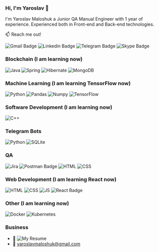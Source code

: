 ### Hi, I'm Yaroslav 👋

I'm Yaroslav Maloshuk a Junior QA Manual Engineer with 1 year of experience. Experienced both in Front-end and Back-end technologies. 

📫 Reach me out!

![Gmail Badge](https://img.shields.io/badge/Yaroslav%20Maloshuk-red?style=for-the-badge&logo=gmail&logoColor=white&link=mailto%3Ayaroslavmaloshuk%40gmail.com)
![Linkedin Badge](https://img.shields.io/badge/Yaroslav%20Maloshuk-blue?style=for-the-badge&logo=linkedin&logoColor=white&link=https%3A%2F%2Fwww.linkedin.com%2Fin%2Fyaroslav-maloshuk-867161225%2F)
![Telegram Badge](https://img.shields.io/badge/Telegram-blue?style=for-the-badge&logo=telegram&logoColor=blue&labelColor=black&color=blue) 
![Skype Badge](https://img.shields.io/badge/Skype-blue?style=for-the-badge&logo=skype&logoColor=blue&labelColor=black&color=blue&link=live%3Amaloyarl)

### Blockchain (I am learning now)
![Java](https://img.shields.io/badge/Java-orange?style=for-the-badge&logo=openjdk&logoColor=white&labelColor=black&color=orange)
![Spring](https://img.shields.io/badge/spring-%236DB33F.svg?style=for-the-badge&logo=spring&logoColor=white)
![Hibernate](https://img.shields.io/badge/Hibernate-59666C?style=for-the-badge&logo=Hibernate&logoColor=white&labelColor=black&color=59666C)
![MongoDB](https://img.shields.io/badge/MongoDB-%234ea94b.svg?style=for-the-badge&logo=mongodb&logoColor=white)
### Machine Learning (I am learning TensorFlow now)
![Python](https://img.shields.io/badge/Python-yellow?style=for-the-badge&logo=python&logoColor=white&labelColor=black&color=yellow)
![Pandas](https://img.shields.io/badge/Pandas-blue?style=for-the-badge&logo=Pandas&logoColor=white&labelColor=black&color=blue)
![Numpy](https://img.shields.io/badge/Numpy-blue?style=for-the-badge&logo=Numpy&logoColor=%23013243&labelColor=white&color=%23013243)
![TensorFlow](https://img.shields.io/badge/TensorFlow-orange?style=for-the-badge&logo=TensorFlow&logoColor=%23FF6F00&labelColor=black&color=%23FF6F00)
### Software Development (I am learning now)
![C++](https://img.shields.io/badge/C++-blue?style=for-the-badge&logo=C%2B%2B&logoColor=blue&labelColor=black&color=blue)
### Telegram Bots
![Python](https://img.shields.io/badge/Python-yellow?style=for-the-badge&logo=python&logoColor=white&labelColor=black&color=yellow)
![SQLite](https://img.shields.io/badge/sqlite-003B57?style=for-the-badge&logo=sqlite&logoColor=white&labelColor=black&color=003B57)
### QA
![Jira](https://img.shields.io/badge/Jira-blue?style=for-the-badge&logo=jira&logoColor=%230052CC&labelColor=black&color=%230052CC)
![Postman Badge](https://img.shields.io/badge/Postman-FF6C37?logo=postman&logoColor=fff&style=for-the-badge)
![HTML](https://img.shields.io/badge/HTML-orange?style=for-the-badge&logo=Html5&logoColor=%23E34F26&labelColor=black&color=%23E34F26)
![CSS](https://img.shields.io/badge/CSS-blue?style=for-the-badge&logo=css3&logoColor=%231572B6&labelColor=black&color=%231572B6)
### Web Development (I am learning React now)
![HTML](https://img.shields.io/badge/HTML-orange?style=for-the-badge&logo=Html5&logoColor=%23E34F26&labelColor=black&color=%23E34F26)
![CSS](https://img.shields.io/badge/CSS-blue?style=for-the-badge&logo=css3&logoColor=%231572B6&labelColor=black&color=%231572B6)
![JS](https://img.shields.io/badge/JavaScript-yellow?style=for-the-badge&logo=JavaScript&logoColor=%23F7DF1E&labelColor=black&color=%23F7DF1E)
![React Badge](https://img.shields.io/badge/React-61DAFB?logo=react&logoColor=000&style=for-the-badge)
### Other (I am learning now)
![Docker](https://img.shields.io/badge/docker-%230db7ed.svg?style=for-the-badge&logo=docker&logoColor=white)
![Kubernetes](https://img.shields.io/badge/kubernetes-%23326ce5.svg?style=for-the-badge&logo=kubernetes&logoColor=white)
### Business
- 📎 ![My Resume](https://docs.google.com/document/d/1GdjO9rfawxx1dXq9qXfEKiLFHpBbTpFyCZK393zdYYg/edit?usp=sharing)
- 📧 yaroslavmaloshuk@gmail.com
  

